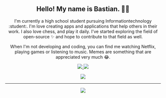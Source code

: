 <h2 align="center">Hello! My name is Bastian. 👋🤓</h2>
<p align="center">I'm currently a high school student pursuing Informationtechnology :student:. I'm love creating apps and applications that help others in their work. I also love chess, and play it daily. I've started exploring the field of open-source ✨ and hope to contribute to that field as well. 
</p>

<p align="center">When I'm not developing and coding, you can find me watching Netflix, playing games or listening to music. Memes are something that are appreciated very much 😂. </p>

<p align=center>
  <a href="https://github.com/Terabyte17">
    <img src="https://badges.pufler.dev/visits/bastiantangedal/bastiantangedal?style=flat-square&color=black&logo=github">
  </a>
  <a href="https://github.com/bastiantangedal?tab=repositories">
    <img src="https://badges.pufler.dev/repos/bastiantangedal?style=flat-square&color=black&logo=github">
  </a>
</p>
<p align="center">
<a href="https://github.com/bastiantangedal"><img src="https://img.shields.io/github/followers/bastiantangedal?style=social"></a>
</p>
<hr>

<p align=center>  
  <img align=center src="https://github-readme-stats.vercel.app/api?username=bastiantangedal&show_icons=true&theme=radical">
</p>





